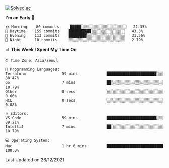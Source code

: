 [![Solved.ac](http://mazassumnida.wtf/api/v2/generate_badge?boj=kuckjwi)](https://solved.ac/kuckjwi)
<!--START_SECTION:waka-->
**I'm an Early 🐤** 

```text
🌞 Morning    80 commits     █████░░░░░░░░░░░░░░░░░░░░   22.35% 
🌆 Daytime    155 commits    ██████████░░░░░░░░░░░░░░░   43.3% 
🌃 Evening    113 commits    ████████░░░░░░░░░░░░░░░░░   31.56% 
🌙 Night      10 commits     ░░░░░░░░░░░░░░░░░░░░░░░░░   2.79%

```


📊 **This Week I Spent My Time On** 

```text
⌚︎ Time Zone: Asia/Seoul

💬 Programming Languages: 
Terraform                59 mins             ██████████████████████░░░   88.47% 
Go                       7 mins              ██░░░░░░░░░░░░░░░░░░░░░░░   10.79% 
Other                    0 secs              ░░░░░░░░░░░░░░░░░░░░░░░░░   0.66% 
HCL                      0 secs              ░░░░░░░░░░░░░░░░░░░░░░░░░   0.08%

🔥 Editors: 
VS Code                  59 mins             ██████████████████████░░░   89.21% 
IntelliJ                 7 mins              ██░░░░░░░░░░░░░░░░░░░░░░░   10.79%

💻 Operating System: 
Mac                      1 hr 6 mins         █████████████████████████   100.0%

```


 Last Updated on 26/12/2021
<!--END_SECTION:waka-->
